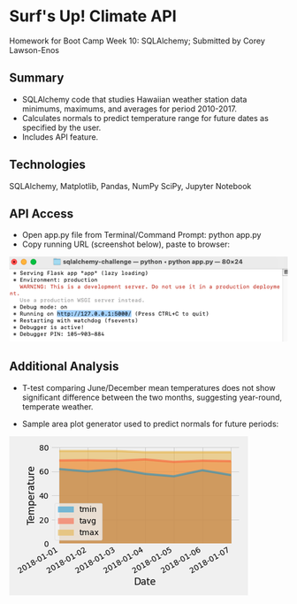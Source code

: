 # Surf's Up! Climate API

Homework for Boot Camp Week 10: SQLAlchemy; Submitted by Corey Lawson-Enos

## Summary
* SQLAlchemy code that studies Hawaiian weather station data minimums, maximums, and averages for period 2010-2017. 
* Calculates normals to predict temperature range for future dates as specified by the user. 
* Includes API feature.

## Technologies
SQLAlchemy, Matplotlib, Pandas, NumPy SciPy, Jupyter Notebook

## API Access

* Open app.py file from Terminal/Command Prompt: python app.py
* Copy running URL (screenshot below), paste to browser:

![alt text](Images/terminal_screenshot.png)

## Additional Analysis
* T-test comparing June/December mean temperatures does not show significant difference between the two months, suggesting year-round, temperate weather.

* Sample area plot generator used to predict normals for future periods: 

![alt text](Images/daily_normals.png)
